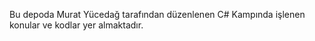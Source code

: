 Bu depoda Murat Yücedağ tarafından düzenlenen C# Kampında işlenen konular ve kodlar yer almaktadır.
